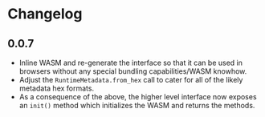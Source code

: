 # Changelog

## 0.0.7

- Inline WASM and re-generate the interface so that it can be used in browsers without any special bundling capabilities/WASM knowhow.
- Adjust the `RuntimeMetadata.from_hex` call to cater for all of the likely metadata hex formats.
- As a consequence of the above, the higher level interface now exposes an `init()` method which initializes the WASM and returns the methods.
